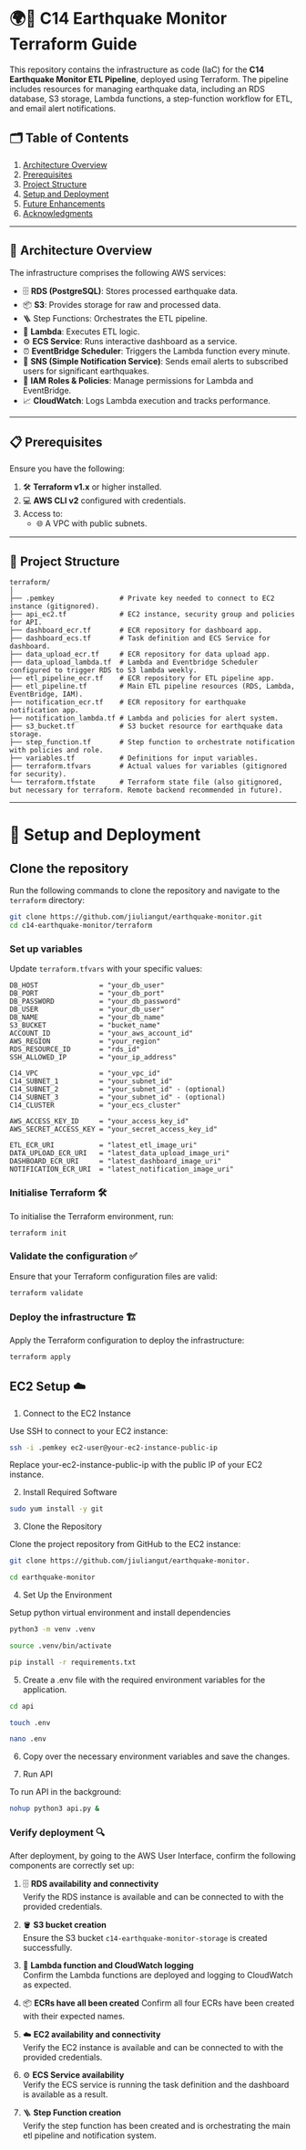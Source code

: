 # 🌍💾 C14 Earthquake Monitor Terraform Guide

This repository contains the infrastructure as code (IaC) for the **C14 Earthquake Monitor ETL Pipeline**, deployed using Terraform. The pipeline includes resources for managing earthquake data, including an RDS database, S3 storage, Lambda functions, a step-function workflow for ETL, and email alert notifications.

## 🗂️ Table of Contents
1. [Architecture Overview](#architecture-overview)
2. [Prerequisites](#prerequisites)
3. [Project Structure](#project-structure)
4. [Setup and Deployment](#setup-and-deployment)
5. [Future Enhancements](#future-enhancements)
6. [Acknowledgments](#acknowledgments)

---

## 📐 Architecture Overview

The infrastructure comprises the following AWS services:
- 🗄️ **RDS (PostgreSQL)**: Stores processed earthquake data.
- 📦 **S3**: Provides storage for raw and processed data.
- 🪜 Step Functions: Orchestrates the ETL pipeline.
- 🔄 **Lambda**: Executes ETL logic.
- ⚙️ **ECS Service**: Runs interactive dashboard as a service.
- ⏰ **EventBridge Scheduler**: Triggers the Lambda function every minute.
- 📧 **SNS (Simple Notification Service)**: Sends email alerts to subscribed users for significant earthquakes.
- 🔐 **IAM Roles & Policies**: Manage permissions for Lambda and EventBridge.
- 📈 **CloudWatch**: Logs Lambda execution and tracks performance.

---

## 📋 Prerequisites

Ensure you have the following:
1. 🛠️ **Terraform v1.x** or higher installed.
2. 💻 **AWS CLI v2** configured with credentials.
3. Access to:
    - 🌐 A VPC with public subnets.

---

## 📂 Project Structure

```plaintext
terraform/
│
├── .pemkey                # Private key needed to connect to EC2 instance (gitignored).
├── api_ec2.tf             # EC2 instance, security group and policies for API.
├── dashboard_ecr.tf       # ECR repository for dashboard app.
├── dashboard_ecs.tf       # Task definition and ECS Service for dashboard.
├── data_upload_ecr.tf     # ECR repository for data upload app.
├── data_upload_lambda.tf  # Lambda and Eventbridge Scheduler configured to trigger RDS to S3 lambda weekly.
├── etl_pipeline_ecr.tf    # ECR repository for ETL pipeline app.
├── etl_pipeline.tf        # Main ETL pipeline resources (RDS, Lambda, EventBridge, IAM).
├── notification_ecr.tf    # ECR repository for earthquake notification app.
├── notification_lambda.tf # Lambda and policies for alert system.
├── s3_bucket.tf           # S3 bucket resource for earthquake data storage.
├── step_function.tf       # Step function to orchestrate notification with policies and role.
├── variables.tf           # Definitions for input variables.
├── terraform.tfvars       # Actual values for variables (gitignored for security).
└── terraform.tfstate      # Terraform state file (also gitignored, but necessary for terraform. Remote backend recommended in future).
```

---

# 🚀 Setup and Deployment

## Clone the repository
Run the following commands to clone the repository and navigate to the `terraform` directory:

```bash
git clone https://github.com/jiuliangut/earthquake-monitor.git
cd c14-earthquake-monitor/terraform
```

### Set up variables

Update `terraform.tfvars` with your specific values:

```hcl
DB_HOST               = "your_db_user"
DB_PORT               = "your_db_port"
DB_PASSWORD           = "your_db_password"
DB_USER               = "your_db_user"
DB_NAME               = "your_db_name"
S3_BUCKET             = "bucket_name"
ACCOUNT_ID            = "your_aws_account_id"
AWS_REGION            = "your_region"
RDS_RESOURCE_ID       = "rds_id"
SSH_ALLOWED_IP        = "your_ip_address"

C14_VPC               = "your_vpc_id"
C14_SUBNET_1          = "your_subnet_id"
C14_SUBNET_2          = "your_subnet_id" - (optional)
C14_SUBNET_3          = "your_subnet_id" - (optional)
C14_CLUSTER           = "your_ecs_cluster"

AWS_ACCESS_KEY_ID     = "your_access_key_id"
AWS_SECRET_ACCESS_KEY = "your_secret_access_key_id"

ETL_ECR_URI           = "latest_etl_image_uri"
DATA_UPLOAD_ECR_URI   = "latest_data_upload_image_uri"
DASHBOARD_ECR_URI     = "latest_dashboard_image_uri"
NOTIFICATION_ECR_URI  = "latest_notification_image_uri"
```

### Initialise Terraform 🛠️

To initialise the Terraform environment, run:

```bash
terraform init
```

### Validate the configuration ✅

Ensure that your Terraform configuration files are valid:

```bash
terraform validate
```

### Deploy the infrastructure 🏗️

Apply the Terraform configuration to deploy the infrastructure:

```bash
terraform apply
```

## EC2 Setup ☁️ 

1. Connect to the EC2 Instance

Use SSH to connect to your EC2 instance:

```bash
ssh -i .pemkey ec2-user@your-ec2-instance-public-ip
```

Replace your-ec2-instance-public-ip with the public IP of your EC2 instance.

2. Install Required Software

```bash
sudo yum install -y git
```

3. Clone the Repository

Clone the project repository from GitHub to the EC2 instance:

```bash
git clone https://github.com/jiuliangut/earthquake-monitor.
```

```bash
cd earthquake-monitor
```

4. Set Up the Environment

Setup python virtual environment and install dependencies

```bash
python3 -m venv .venv
```

```bash
source .venv/bin/activate
```

```bash
pip install -r requirements.txt
```

5. Create a .env file with the required environment variables for the application.

```bash
cd api
```

```bash
touch .env
```

```bash
nano .env
```

6. Copy over the necessary environment variables and save the changes. 

7. Run API

To run API in the background:

```bash
nohup python3 api.py &
```

### Verify deployment 🔍

After deployment, by going to the AWS User Interface, confirm the following components are correctly set up:

1. 🗄️ **RDS availability and connectivity**  
   Verify the RDS instance is available and can be connected to with the provided credentials.

2. 🪣 **S3 bucket creation**  
   Ensure the S3 bucket `c14-earthquake-monitor-storage` is created successfully.

3. 🔄 **Lambda function and CloudWatch logging**  
   Confirm the Lambda functions are deployed and logging to CloudWatch as expected.

4. 📦 **ECRs have all been created**
   Confirm all four ECRs have been created with their expected names. 
   
5. ☁️ **EC2 availability and connectivity**  
   Verify the EC2 instance is available and can be connected to with the provided credentials.

6. ⚙️ **ECS Service availability**  
   Verify the ECS service is running the task definition and the dashboard is available as a result.

7. 🪜 **Step Function creation**  
   Verify the step function has been created and is orchestrating the main etl pipeline and notification system.